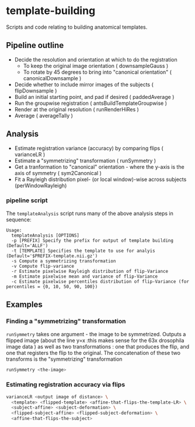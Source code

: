 # template-building
Scripts and code relating to building anatomical templates.

## Pipeline outline
* Decide the resolution and orientation at which to do the registration 
  * To keep the original image orientation ( downsampleGauss )
  * To rotate by 45 degrees to bring into "canonical orientation" ( canonicalDownsample )
* Decide whether to include mirror images of the subjects ( flipDownsample )
* Build an initial starting point, and pad if desired ( paddedAverage )
* Run the groupwise registration ( antsBuildTemplateGroupwise )
* Render at the original resolution ( runRenderHiRes )
* Average ( averageTally )

## Analysis
* Estimate registration variance (accuracy) by comparing flips ( varianceLR )
* Estimate a "symmetrizing" transformation ( runSymmetry )
* Get a tranformation to "canonical" orientation - where the y-axis is the axis of symmetry ( sym2Canonical )
* Fit a Rayleigh distribution pixel- (or local window)-wise across subjects (perWindowRayleigh)
### pipeline script
The `templateAnalysis` script runs many of the above analysis steps in sequence:
```
Usage:
  templateAnalysis [OPTIONS]
  -p [PREFIX] Specify the prefix for output of template building (Default='ALLF')
  -t [TEMPLATE] Specifies the template to use for analyis (Default='$PREFIX-template.nii.gz')
  -s Compute a symmetrizing transformation
  -v Compute flip-variance
  -r Estimate pixelwise Rayleigh distribution of flip-Variance
  -m Estimate pixelwise mean and variance of flip-Variance
  -c Estimate pixelwise percentiles distribution of flip-Variance (for percentiles = {0, 10, 50, 90, 100})
```

## Examples
### Finding a "symmetrizing" transformation
`runSymmetry` takes one argument - the image to be symmetrized.
Outputs a flipped image (about the line y=x :this makes sense for the 63x drosophila image data )
as well as two transformations : one that produces the flip, and one that registers the flip to the original.
The concatenation of these two transforms is the "symmetrizing" transformation
```bash
runSymmetry <the-image>
```
### Estimating registration accuracy via flips
```bash
varianceLR <output image of distance> \
  <template> <flipped-template> <affine-that-flips-the-template-LR> \
  <subject-affine> <subject-deformation> \
  <flipped-subject-affine> <flipped-subject-deformation> \
  <affine-that-flips-the-subject>
```
